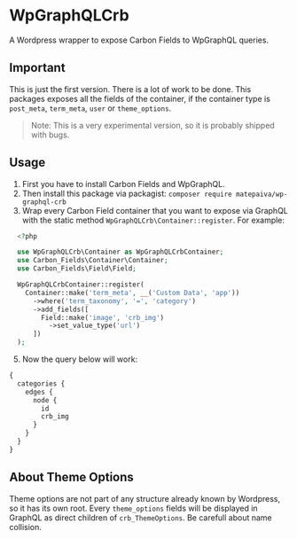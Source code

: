 # WpGraphQLCrb

A Wordpress wrapper to expose Carbon Fields to WpGraphQL queries.

## Important

This is just the first version. There is a lot of work to be done. This packages exposes all the fields of the container, if the container type is `post_meta`, `term_meta`, `user` or `theme_options`.

> Note: This is a very experimental version, so it is probably shipped with bugs. 

## Usage

1. First you have to install Carbon Fields and WpGraphQL.
1. Then install this package via packagist: `composer require matepaiva/wp-graphql-crb`
1. Wrap every Carbon Field container that you want to expose via GraphQL with the static method `WpGraphQLCrb\Container::register`. For example:

```php
  <?php

  use WpGraphQLCrb\Container as WpGraphQLCrbContainer;
  use Carbon_Fields\Container\Container;
  use Carbon_Fields\Field\Field;

  WpGraphQLCrbContainer::register(
    Container::make('term_meta', __('Custom Data', 'app'))
      ->where('term_taxonomy', '=', 'category')
      ->add_fields([
        Field::make('image', 'crb_img')
          ->set_value_type('url')
      ])
  );
```

5. Now the query below will work:

```graphql
{
  categories {
    edges {
      node {
        id
        crb_img
      }
    }
  }
}
```

## About Theme Options

Theme options are not part of any structure already known by Wordpress, so it has its own root. Every `theme_options` fields will be displayed in GraphQL as direct children of `crb_ThemeOptions`. Be carefull about name collision.
